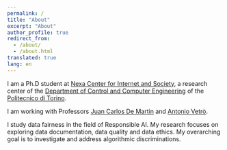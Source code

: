 ```yaml
---
permalink: /
title: "About"
excerpt: "About"
author_profile: true
redirect_from: 
  - /about/
  - /about.html
translated: true
lang: en
---
```


I am a Ph.D student at [Nexa Center for Internet and Society](https://nexa.polito.it/), a research center of the [Department of Control and Computer Engineering](https://www.dauin.polito.it/it/) of the [Politecnico di Torino](https://www.polito.it/).

I am working with Professors [Juan Carlos De Martin](https://demartin.polito.it/) and [Antonio Vetrò](https://avetro.polito.it/).

I study data fairness in the field of Responsible AI. My research focuses on exploring data documentation, data quality and data ethics. My overarching goal    is to investigate and address algorithmic discriminations.
